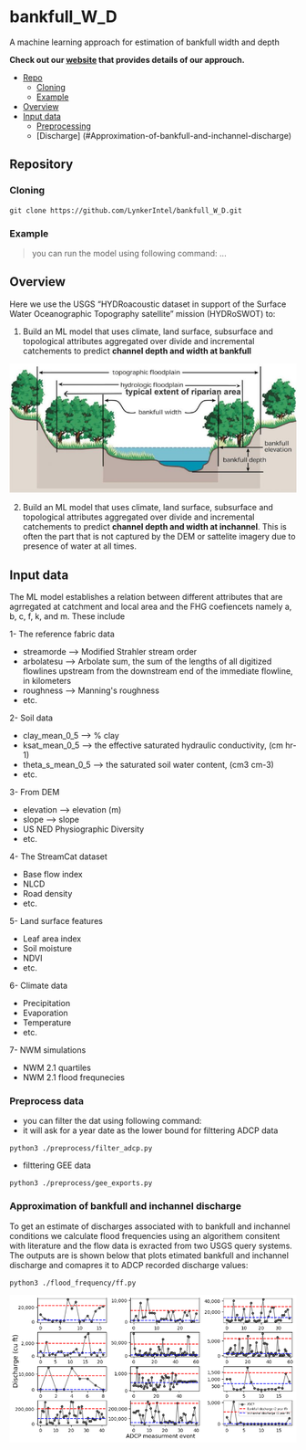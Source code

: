 # bankfull_W_D
A machine learning approach for estimation of bankfull width and depth

**Check out our [website](https://sites.google.com/u.boisestate.edu/channel-width-depth?usp=sharing) that provides details of our approuch.** 

- [Repo](#Repository)
  * [Cloning](#Cloning)
  * [Example](#Example)
- [Overview](#Overview)
- [Input data](#Input-data)
  * [Preprocessing](#Preprocess-data)
  * [Discharge] (#Approximation-of-bankfull-and-inchannel-discharge) 


## Repository

### Cloning

```shell
git clone https://github.com/LynkerIntel/bankfull_W_D.git
```

### Example

> you can run the model using following command:
...

## Overview

Here we use the USGS “HYDRoacoustic dataset in support of the Surface Water Oceanographic Topography satellite” mission (HYDRoSWOT) to:

1. Build an ML model that uses climate, land surface, subsurface and topological attributes aggregated over divide and incremental catchements to predict **channel depth and width at bankfull** 

![Channel](assets/images/channel.jpg)

2. Build an ML model that uses climate, land surface, subsurface and topological attributes aggregated over divide and incremental catchements to predict **channel depth and width at inchannel**. This is often the part that is not captured by the DEM or sattelite imagery due to presence of water at all times.

## Input data
The ML model establishes a relation between different attributes that are agrregated at catchment and local area and the FHG coefiencets namely a, b, c, f, k, and m. These include

 1- The reference fabric data 
 - streamorde --> Modified Strahler stream order
 - arbolatesu --> Arbolate sum, the sum of the lengths of all digitized flowlines upstream from the downstream end of the immediate flowline, in kilometers
 - roughness --> Manning's roughness
 - etc.

 2- Soil data
 - clay_mean_0_5 --> % clay 
 - ksat_mean_0_5 --> the effective saturated hydraulic conductivity, (cm hr-1) 
 - theta_s_mean_0_5 --> the saturated soil water content, (cm3 cm-3) 
 - etc.

3- From DEM
- elevation --> elevation (m) 
- slope --> slope 
- US NED Physiographic Diversity
- etc.

4- The StreamCat dataset
- Base flow index
- NLCD
- Road density
- etc.

5- Land surface features
- Leaf area index
- Soil moisture 
- NDVI
- etc.

6- Climate data
- Precipitation 
- Evaporation
- Temperature
- etc.  

7- NWM simulations
- NWM 2.1 quartiles
- NWM 2.1 flood frequnecies


### Preprocess data
- you can filter the dat using following command:
- it will ask for a year date as the lower bound for filttering ADCP data

```shell
python3 ./preprocess/filter_adcp.py
```

- filttering GEE data

```shell
python3 ./preprocess/gee_exports.py
```


### Approximation of bankfull and inchannel discharge

To get an estimate of discharges associated with to bankfull and inchannel conditions we calculate flood frequencies using an algorithem consitent with literature and the flow data is exracted from two USGS query systems. The outputs are is shown below that plots etimated bankfull and inchannel discharge and comapres it to ADCP recorded discharge values:

```shell
python3 ./flood_frequency/ff.py
```

![discharge](assets/images/width_cal.png)
